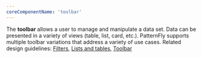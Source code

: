 ```yaml
---
coreComponentName: 'toolbar'
---
```

The **toolbar** allows a user to manage and manipulate a data set. Data can be presented in a variety of views (table, list, card, etc.). PatternFly supports multiple toolbar variations that address a variety of use cases. Related design guidelines: [Filters](/design-guidelines/usage-and-behavior/filters), [Lists and tables](/design-guidelines/usage-and-behavior/lists-and-tables), [Toolbar](/design-guidelines/usage-and-behavior/toolbar)
